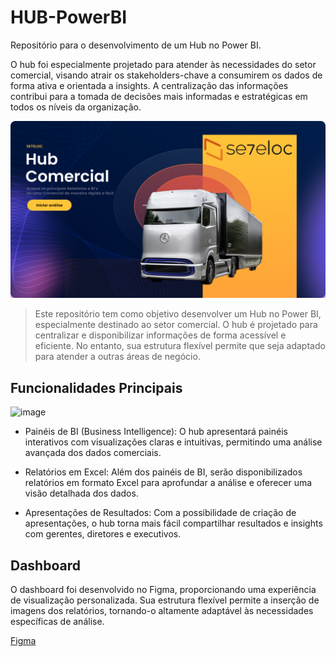 # HUB-PowerBI
Repositório para o desenvolvimento de um Hub no Power BI.

O hub foi especialmente projetado para atender às necessidades do setor comercial, visando atrair os stakeholders-chave a consumirem os dados de forma ativa e orientada a insights. A centralização das informações contribui para a tomada de decisões mais informadas e estratégicas em todos os níveis da organização.

![image](https://github.com/yuremartins/HUB-PowerBI/blob/main/Dashboard%20-%20Hub/01%20-%20Capa.png?raw=true)

> Este repositório tem como objetivo desenvolver um Hub no Power BI, especialmente destinado ao setor comercial. O hub é projetado para centralizar e disponibilizar informações de forma acessível e eficiente. No entanto, sua estrutura flexível permite que seja adaptado para atender a outras áreas de negócio. 

## Funcionalidades Principais

![image](https://github.com/yuremartins/HUB-PowerBI/blob/main/Dashboard%20-%20Hub/02%20-%20P%C3%A1gina%20Inicial.png?raw=true)


- Painéis de BI (Business Intelligence): O hub apresentará painéis interativos com visualizações claras e intuitivas, permitindo uma análise avançada dos dados comerciais.

- Relatórios em Excel: Além dos painéis de BI, serão disponibilizados relatórios em formato Excel para aprofundar a análise e oferecer uma visão detalhada dos dados.

- Apresentações de Resultados: Com a possibilidade de criação de apresentações, o hub torna mais fácil compartilhar resultados e insights com gerentes, diretores e executivos.

## Dashboard

O dashboard foi desenvolvido no Figma, proporcionando uma experiência de visualização personalizada. Sua estrutura flexível permite a inserção de imagens dos relatórios, tornando-o altamente adaptável às necessidades específicas de análise.

[Figma](https://www.figma.com/file/UlN4kkIzipjf4ciJbyelXM/Dashboard---Hub?type=design&mode=design&t=AO54jQWivPMQnyMV-0)
